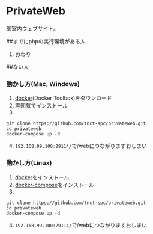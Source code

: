 # PrivateWeb
部室内ウェブサイト。

##すでにphpの実行環境がある人
1. おわり

##ない人
### 動かし方(Mac, Windows)
1. [docker](https://www.docker.com/products/docker-toolbox)(Docker Toolbox)をダウンロード
1. 雰囲気でインストール
1. 
```
git clone https://github.com/tnct-spc/privateweb.git
cd privateweb
docker-compose up -d
```
4. ```192.168.99.100:29114/```で/webにつながりますおしまい

### 動かし方(Linux)
1. [docker](https://docs.docker.com/engine/installation/)をインストール
1. [docker-compose](https://docs.docker.com/compose/install/)をインストール
1. 
```
git clone https://github.com/tnct-spc/privateweb.git
cd privateweb
docker-compose up -d
```
4. ```192.168.99.100:29114/```で/webにつながりますおしまい
